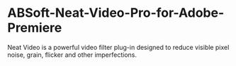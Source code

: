 # ABSoft-Neat-Video-Pro-for-Adobe-Premiere
Neat Video is a powerful video filter plug-in designed to reduce visible pixel noise, grain, flicker and other imperfections.
